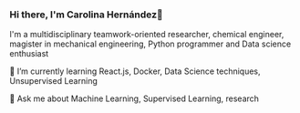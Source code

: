 ### Hi there, I'm Carolina Hernández👋

I'm a multidisciplinary teamwork-oriented researcher, chemical engineer, magister in mechanical engineering, Python programmer and Data science enthusiast

🌱 I’m currently learning React.js, Docker, Data Science techniques, Unsupervised Learning

💬 Ask me about Machine Learning, Supervised Learning, research
<!--
**lacar0la/lacar0la** is a ✨ _special_ ✨ repository because its `README.md` (this file) appears on your GitHub profile.

Here are some ideas to get you started:

- 🔭 I’m currently working on ...
- 🌱 I’m currently learning ...
- 👯 I’m looking to collaborate on ...
- 🤔 I’m looking for help with ...
- 💬 Ask me about ...
- 📫 How to reach me: ...
- 😄 Pronouns: ...
- ⚡ Fun fact: ...
-->
